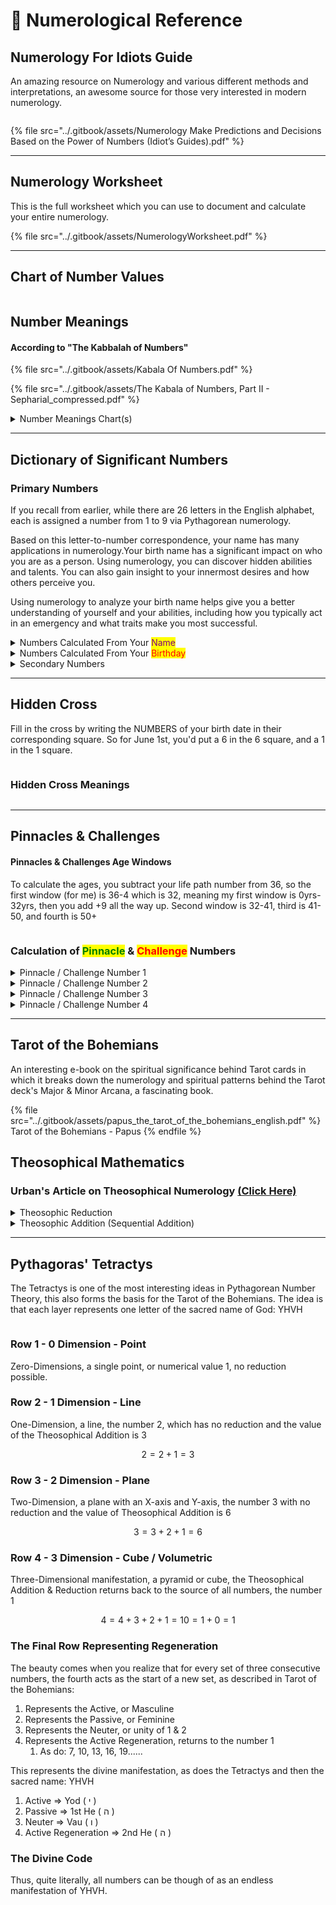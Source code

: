 # 📘 Numerological Reference

## Numerology For Idiots Guide

An amazing resource on Numerology and various different methods and interpretations, an awesome source for those very interested in modern numerology.

<figure><img src="../.gitbook/assets/image (1).png" alt=""><figcaption></figcaption></figure>

{% file src="../.gitbook/assets/Numerology Make Predictions and Decisions Based on the Power of Numbers (Idiot’s Guides).pdf" %}

***

## Numerology Worksheet

This is the full worksheet which you can use to document and calculate your entire numerology.

{% file src="../.gitbook/assets/NumerologyWorksheet.pdf" %}

***

## Chart of Number Values

<figure><img src="../.gitbook/assets/image (2).png" alt=""><figcaption></figcaption></figure>

## Number Meanings

#### According to "The Kabbalah of Numbers"

{% file src="../.gitbook/assets/Kabala Of Numbers.pdf" %}

{% file src="../.gitbook/assets/The Kabala of Numbers, Part II  -  Sepharial_compressed.pdf" %}

<details>

<summary>Number Meanings Chart(s)</summary>

<img src="broken-reference" alt="" data-size="original">

<img src="broken-reference" alt="15-46" data-size="original">

<img src="broken-reference" alt="47-1000" data-size="original">

</details>

***

## Dictionary of Significant Numbers

### Primary Numbers

If you recall from earlier, while there are 26 letters in the English alphabet, each is assigned a number from 1 to 9 via Pythagorean numerology.&#x20;

Based on this letter-to-number correspondence, your name has many applications in numerology.Your birth name has a significant impact on who you are as a person. Using numerology, you can discover hidden abilities and talents. You can also gain insight to your innermost desires and how others perceive you.

Using numerology to analyze your birth name helps give you a better understanding of yourself and your abilities, including how you typically act in an emergency and what traits make you most successful.

<details>

<summary>Numbers Calculated From Your <mark style="color:purple;">Name</mark></summary>

### Name Numbers

The following are numerology values you can find using your birth name:

1. **Destiny Number:** Sometimes called the Name Number, the Destiny Number is derived from adding the letter values in your birth name. It indicates what talents and aptitudes you were born with, what you are destined to do in your life, and how you can best utilize your talents and interests to be successful (see Chapter 3).
2. **Soul Number:** Also called the Heart Number or Birth Force Number, the Soul Number is calculated from the vowels in your name. This number helps you discover the real, inner you, including your values, hopes, wishes, dreams, and innermost desires as well as your thoughts, feelings, and attitudes toward life and love (see Chapter 4).
3. **Personality Number:** This number is calculated using the consonants in your name and tells you about the outer you, or what you project to those around you. The Personality Number doesn’t always convey the real you—only the impression you make on others (see Chapter 5).
   1. Destiny # - Soul # = Personality #
4. **Intensification Numbers:** An above-average amount of certain letters and their corre-sponding values in your name are how you find your Intensification Numbers. They can tell you more about your personality, such as whether you’re extravagant or have great self-discipline (see Chapter 7).
5. **Karma Numbers:** Any letters you’re missing in your full birth name and its correspond-ing number value indicate your Karma Numbers. These numbers tell you the skills and attributes you may need to cultivate to help you better handle situations in your lifetime (see Chapter 7).
6. **Subconscious Response Number:** To get this number, you determine how many Karma Numbers you have and subtract that from 9. This number reveals how you instinctively act in an emergency—in other words, whether you’re apt to panic or remain calm (see Chapter 7).
7. **Point of Security Number:** This number is derived from adding the amount of letters in your full birth name. The Point of Security Number indicates what you have within you to be successful both personally and professionally, no matter what obstacles come up in your life (see Chapter 7).
8. **Hidden Essence and Essence Numbers:** These are calculated by adding the numeric values of the letters in your first, middle, and last names and progressing them on a chart. Your Hidden Essence and Essence Numbers represent conditions and circum-stances you may experience at any given age of your life (see Chapter 8).

</details>

<details>

<summary>Numbers Calculated From Your <mark style="color:red;">Birthday</mark></summary>

### Birthday Numbers

1. **Birthday Number:** This number simply comes from the day you were born, reduced to a single digit if necessary. The Birthday Number tells you what traits you have in com-mon with people born on that day, no matter the month (see Chapter 9).
2. **Life Path Number:** This number is calculated using the month, day, and four-digit year you were born. Your Life Path Number gives you clues to your opportunities in life and what you may need to learn in order to accomplish your goals (see Chapter 10).
3. **Hidden Cross:** Adapted from the Chinese Lo Shu Square, the Hidden Cross is a graphic organizer resembling a tic-tac-toe grid. The digits of your birth month, day, and year are placed in specific squares. Each of the three horizontal rows and three vertical col-umns give detailed information about how you relate to others and explain your three levels of consciousness (see Chapter 10).
4. **Pinnacles and Challenges:** The four Pinnacles and their accompanying Challenges are derived from the month, day, and four-digit year of your birth. Pinnacles give you an overview of positive circumstances and events you may encounter during certain peri-ods of your life, whereas Challenges foretell potential bumps in the road you’ll encounter in reaching your Pinnacles (see Chapter 11).
5. **Personal Year Number:** This number is calculated by using your birth month, birth date, and the year in which you last celebrated your birthday. Based on a nine-year cycle, the Personal Year Number indicates the inf luences for the year you’re in, and what you should or can do about it (see Chapter 12).
6. **Triad Numbers:** These numbers are calculated using your birth month, day of birth, the four-digit year in which you were born, the four-digit year in which you celebrated your last birthday, your age at your last birthday, and your Life Path Number. The Triad Numbers reveal more detailed information for each of the four-month periods within your Personal Year (see Chapter 13).&#x20;
7. **Personal Month Numbers:** To calculate these numbers, you need only the numeric value of the month in question and your Personal Year Number. Personal Month Numbers help you track how your feelings, attitudes, and circumstances change during the course of a Personal Year (see Chapter 14).
8. **Personal Day Number:** You calculate this by using your Personal Year Number and at least one month and day of interest to you. Your Personal Day Number can help you weigh decisions you want to or need to make on any given day (see Chapter 15)

</details>

<details>

<summary>Secondary Numbers</summary>

## **Secondary Numbers**

There are additional numbers that have lesser import, either because they only impact for a short duration or during a specific part of your life. These numbers can provide insight to your more mature years, help you navigate some less-positive numbers, and detect worldwide trends by year.

The following are secondary numerology values you can use

1. **Maturity Number:** This number is calculated by adding your Life Path Number and your Destiny Number and reducing to a single digit if necessary. This number is meant for your middle-age years and gives hints about how to make the most of your “golden years” (see Chapter 16).
2. **Malefic Numbers:** These refer to the numbers 14, 16, and 19. You may see the Malefic Numbers as your calculations for your Core Numbers before you reduce them to a sin-gle digit, or they may be around you on addresses, license plates, and so on. Despite the name, these numbers aren’t inherently evil—they just point to less positive aspects of your life (see Chapter 16).&#x20;
3. **Universal Year Number:** To calculate this, you simply add the digits of the current year. Known as the “rhythm of the universe,” it describes the current year in general terms (see Chapter 16).

### Important Year Numbers

The important year numbers are just that—time spans that are interesting in our lifetime. For example, they can refer to the year you graduated from college, made a major physical move, got married, changed careers, had a baby, and so on.&#x20;

The following are important year numerology values you can find using your birth date:

1. **Milestone Years and Overtone Numbers:** Milestone Years are calculated by first tak-ing your four-digit birth year, reducing it to a single digit, and adding it to the full birth year. This gives you the first Milestone Year, which you can then reduce to a single digit and add to that year to get your next one, and so on. These tell you the significant years in your life. The Overtone Numbers are each of the single-digit numbers you get for the years (see Chapter 17)
2. **Highlight Year Number:** To calculate this, you add your age now to the age you’ll be on your next birthday. This gives you an idea of how you’re progressing through life (see Chapter 17)
3. **Red-Letter Years:** Sometimes called Forecasting, you find these by taking your first, middle, and last names and adding the numeric value of the current letter to the numeric value of the previous letter. The Red-Letter Years are the ages in your life that are memorable or when something significant occurs (see Chapter 17)

### Interesting Notes

* Letters of the alphabet are associated with certain traits and characteristics.
* Letters have numerical values in numerology. The letter values in Pythagorean numerology are straightforward and cycle by nines, starting with A having a value of 1.
* When calculating values, continue to add the numbers until you’re left with a single-digit result.• Numbers 1 through 9 each have a special meaning in numerology.
* Numerology can tell you everything from the milestone years in your life to what actions you should take on a certain day.

</details>

***

## Hidden Cross

Fill in the cross by writing the NUMBERS of your birth date in their corresponding square. So for June 1st, you'd put a 6 in the 6 square, and a 1 in the 1 square.

<figure><img src="../.gitbook/assets/image (3).png" alt=""><figcaption></figcaption></figure>

### Hidden Cross Meanings

<figure><img src="../.gitbook/assets/image (4).png" alt=""><figcaption></figcaption></figure>

***

## **Pinnacles & Challenges**

#### **Pinnacles & Challenges Age Windows**

To calculate the ages, you subtract your life path number from 36, so the first window (for me) is 36-4 which is 32, meaning my first window is 0yrs-32yrs, then you add +9 all the way up. Second window is 32-41, third is 41-50, and fourth is 50+

<figure><img src="../.gitbook/assets/image (5).png" alt=""><figcaption></figcaption></figure>

### Calculation of <mark style="color:green;">Pinnacle</mark> & <mark style="color:red;">Challenge</mark> Numbers

<details>

<summary>Pinnacle / Challenge Number 1</summary>

## Pinnacle / Challenge Number 1

### <mark style="color:green;">Pinnacle</mark> #1

To find your first Pinnacle Number, add the single-digit version of your birth month and the single-digit version of your birth day and reduce, if necessary. Write the value in the “1st Pinnacle” box on the far-left line

### <mark style="color:red;">Challenge</mark> #1

To find your first Challenge Number, you <mark style="color:orange;">SUBTRACT</mark> your birth day and birth month (in whichever order results in a POSITIVE NUMBER)

</details>

<details>

<summary>Pinnacle / Challenge Number 2</summary>

## Pinnacle / Challenge Number 2

### <mark style="color:green;">Pinnacle</mark> #2

To find your second Pinnacle Number, add the single-digit version of your birth day and your four-digit birth year, and reduce to a single digit, if necessary. Write that value in your “2nd Pinnacle” box on the far-left line

### <mark style="color:red;">Challenge</mark> #2

To find your second Challenge Number, you reduce the birth year, and then you SUBTRACT the value of your birth day from the reduced value of your year, again in which ever order results in a positive number.

</details>

<details>

<summary>Pinnacle / Challenge Number 3</summary>

## Pinnacle / Challenge Number 3

### <mark style="color:green;">Pinnacle</mark> #3

Simply add your Pinnacle #1 and Pinnacle #2 numbers

### <mark style="color:red;">Challenge</mark> #3

Simply subtract your Challenge 1 and Challenge 2, in whichever order results in a positive.

</details>

<details>

<summary>Pinnacle / Challenge Number  4</summary>

## Pinnacle / Challenge Number 4

### <mark style="color:green;">Pinnacle</mark> #4

Add your birth MONTH with your birth YEAR and reduce

### <mark style="color:red;">Challenge</mark> #4

Reduce your birth year, and subtract the month in whichever order results in a positive.

</details>

***

## Tarot of the Bohemians

An interesting e-book on the spiritual significance behind Tarot cards in which it breaks down the numerology and spiritual patterns behind the Tarot deck's Major & Minor Arcana, a fascinating book.

{% file src="../.gitbook/assets/papus_the_tarot_of_the_bohemians_english.pdf" %}
Tarot of the Bohemians - Papus
{% endfile %}

## Theosophical Mathematics

### Urban's Article on Theosophical Numerology [(Click Here)](https://theofficialurban.substack.com/p/theosophical-mathematics)

<details>

<summary>Theosophic Reduction</summary>

## Theosophic Reduction

### Description

Theosophic Reduction is the process of reducing numbers down to only one digit, it is simply done by adding each individual digit of any number:

### Example 1

$$321 = 3+2+1 = 6$$

### Example 2

$$742 = 7 + 4 +2 = 13 = 1 + 3 = 4$$

</details>

<details>

<summary>Theosophic Addition (Sequential Addition)</summary>

## Theosophic Addition (Sequential Addition)

### Description

Similar to the concept of “factorials,” Theosophic Addition is done by sequentially (toward #1) adding each number in backwards sequence

### Example 1

$$4 = 4+3+2+1 =  10 = 1+0 = 1$$

### Example 2

$$6=6+5+4+3+2+1=21=2+1=3$$

</details>

***

## Pythagoras' Tetractys

The Tetractys is one of the most interesting ideas in Pythagorean Number Theory, this also forms the basis for the Tarot of the Bohemians. The idea is that each layer represents one letter of the sacred name of God: YHVH

<figure><img src="../.gitbook/assets/image (6).png" alt=""><figcaption></figcaption></figure>

### Row 1 - 0 Dimension - Point

Zero-Dimensions, a single point, or numerical value 1, no reduction possible.

### Row 2 - 1 Dimension - Line

One-Dimension, a line, the number 2, which has no reduction and the value of the Theosophical Addition is 3

$$
2=2+1=3
$$



### Row 3 - 2 Dimension - Plane

Two-Dimension, a plane with an X-axis and Y-axis, the number 3 with no reduction and the value of Theosophical Addition is 6

$$
3=3+2+1=6
$$

### Row 4 - 3 Dimension - Cube / Volumetric

Three-Dimensional manifestation, a pyramid or cube, the Theosophical Addition & Reduction returns back to the source of all numbers, the number 1

$$
4=4+3+2+1=10=1+0=1
$$

### The Final Row Representing Regeneration

The beauty comes when you realize that for every set of three consecutive numbers, the fourth acts as the start of a new set, as described in Tarot of the Bohemians:

1. Represents the Active, or Masculine
2. Represents the Passive, or Feminine
3. Represents the Neuter, or unity of 1 & 2
4. Represents the Active Regeneration, returns to the number 1
   1. As do: 7, 10, 13, 16, 19......

This represents the divine manifestation, as does the Tetractys and then the sacred name: YHVH

1. Active => Yod ( י )
2. Passive => 1st He ( ה )
3. Neuter => Vau ( ו )
4. Active Regeneration => 2nd He ( ה )

### The Divine Code

Thus, quite literally, all numbers can be though of as an endless manifestation of YHVH.
